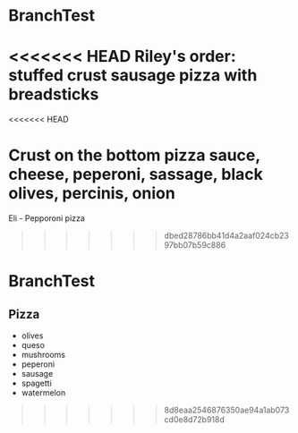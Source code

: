 # BranchTest
<<<<<<< HEAD
Riley's order: stuffed crust sausage pizza with breadsticks
=======

<<<<<<< HEAD














Crust on the bottom pizza sauce, cheese, peperoni, sassage, black olives, percinis, onion
=======
Eli - Pepporoni pizza 
>>>>>>> dbed28786bb41d4a2aaf024cb2397bb07b59c886
# BranchTest
## Pizza 
- olives
- queso 
- mushrooms 
- peperoni 
- sausage 
- spagetti 
- watermelon
>>>>>>> 8d8eaa2546876350ae94a1ab073cd0e8d72b918d
